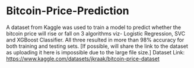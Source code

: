 # Bitcoin-Price-Prediction
A dataset from Kaggle was used to train a model to predict whether the bitcoin price will rise or fall on 3 algorithms viz- Logistic Regression, SVC and XGBoost Classifier.
All three resulted in more than 98% accuracy for both training and testing sets.
[If possible, will share the link to the dataset as uploading it here is impossible due to the large file size.]
Dataset Link: https://www.kaggle.com/datasets/jkraak/bitcoin-price-dataset
